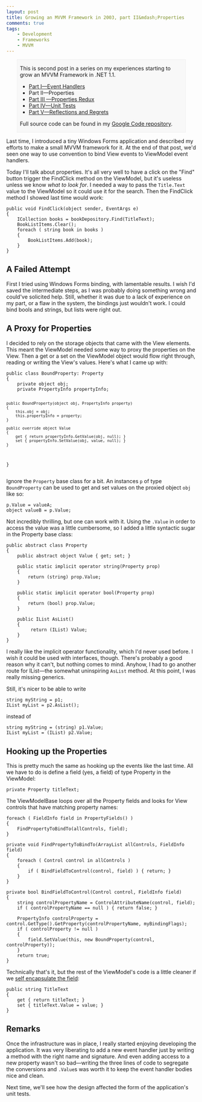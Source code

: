 ```yaml
---
layout: post
title: Growing an MVVM Framework in 2003, part II&mdash;Properties
comments: true
tags:
    - Development
    - Frameworks
    - MVVM
---
```

<div style="padding-left:.5em;padding-right:.5em;margin-left:2em;margin-right:2em;border:1px solid #EEE;background-color:#F8F8F8;">

<p>This is second post in a series on my experiences starting to grow an MVVM Framework in .NET 1.1.</p>

* <a href="{{ site.url }}{% post_url 2010-10-29-growing-an-mvvm-framework-in-2003-part-i-event-handlers %}">Part I&mdash;Event Handlers</a>
* Part II&mdash;Properties
* <a href="{{ site.url }}{% post_url 2010-11-21-growing-an-mvvm-framework-in-2003-part-iii-properties-redux %}">Part III &mdash;Properties Redux
* <a href="{{ site.url }}{% post_url 2010-11-30-growing-an-mvvm-framework-in-2003-part-iv-unit-tests %}">Part IV&mdash;Unit Tests</a>
* <a href="{{ site.url }}{% post_url 2011-02-15-growing-an-mvvm-framework-in-2003-part-v-reflections-and-regrets %}">Part V&mdash;Reflections and Regrets</a>

Full source code can be found in my <a href="http://code.google.com/p/blairconrad/source/browse/#svn/trunk/BlogExamples/2010-10-mvvm-.net1.1/BookFinder">Google Code repository</a>.

</div>

Last time, I introduced a tiny Windows Forms application and described my efforts to make a small MVVM framework for it. At the end of that post, we'd seen one way to use convention to bind View events to ViewModel event handlers.

Today I'll talk about properties. It's all very well to have a click on the "Find" button trigger the FindClick method on the ViewModel, but it's useless unless we know <em>what to look for</em>. I needed a way to pass the <code>Title.Text</code> value to the ViewModel so it could use it for the search.
 Then the FindClick method I showed last time would work:
<pre><code class="csharp">public void FindClick(object sender, EventArgs e)
{
    ICollection books = bookDepository.Find(TitleText);
    BookListItems.Clear();
    foreach ( string book in books )
    {
        BookListItems.Add(book);
    }
}</code></pre>

<h2>A Failed Attempt</h2>
First I tried using Windows Forms binding, with lamentable results. I wish I'd saved the intermediate steps, as I was probably doing something wrong and could've solicited help. Still, whether it was due to a lack of experience on my part, or a flaw in the system, the bindings just wouldn't work. I could bind bools and strings, but lists were right out. 

<h2>A Proxy for Properties</h2>
I decided to rely on the storage objects that came with the View elements. This meant the ViewModel needed some way to proxy the properties on the View. Then a get or a set on the ViewModel object would flow right through, reading or writing the View's values.
Here's what I came up with:
<pre><code class="csharp">public class BoundProperty: Property
{
    private object obj;
    private PropertyInfo propertyInfo;

    public BoundProperty(object obj, PropertyInfo property)
    {
        this.obj = obj;
        this.propertyInfo = property;
    }

    public override object Value
    {
        get { return propertyInfo.GetValue(obj, null); }
        set { propertyInfo.SetValue(obj, value, null); }
    }
}</code></pre>
Ignore the <code>Property</code> base class for a bit. An instances <code>p</code> of type <code>BoundProperty</code> can be used to get and set values on the proxied object <code>obj</code> like so:
<pre><code class="csharp">p.Value = valueA;
object valueB = p.Value;</code></pre>

Not incredibly thrilling, but one can work with it. Using the <code>.Value</code> in order to access the value was a little cumbersome, so I added a little syntactic sugar in the Property base class:
<pre><code class="csharp">public abstract class Property
{
    public abstract object Value { get; set; }

    public static implicit operator string(Property prop)
    {
        return (string) prop.Value;
    }

    public static implicit operator bool(Property prop)
    {
        return (bool) prop.Value;
    }

    public IList AsList()
    {
         return (IList) Value;
    } 
}</code></pre>


I really like the implicit operator functionality, which I'd never used before. I wish it could be used with interfaces, though. There's probably a good reason why it can't, but nothing comes to mind. Anyhow, I had to go another route for IList&mdash;the somewhat uninspiring <code>AsList</code> method. At this point, I was really missing generics.

Still, it's nicer to be able to write
<pre><code class="csharp">string myString = p1;
IList myList = p2.AsList();</code></pre>
instead of 
<pre><code class="csharp">string myString = (string) p1.Value;
IList myList = (IList) p2.Value;</code></pre>

<h2>Hooking up the Properties</h2>
This is pretty much the same as hooking up the events like the last time. All we have to do is define a field (yes, a field) of type Property in the ViewModel:
<pre><code class="csharp">private Property titleText;</code></pre>

The ViewModelBase loops over all the Property fields and looks for View controls that have matching property names:
<pre><code class="csharp">foreach ( FieldInfo field in PropertyFields() )
{
    FindPropertyToBindTo(allControls, field);
}

private void FindPropertyToBindTo(ArrayList allControls, FieldInfo field)
{
    foreach ( Control control in allControls )
    {
        if ( BindFieldToControl(control, field) ) { return; }
    }
}

private bool BindFieldToControl(Control control, FieldInfo field)
{
    string controlPropertyName = ControlAttributeName(control, field);
    if ( controlPropertyName == null ) { return false; }

    PropertyInfo controlProperty = control.GetType().GetProperty(controlPropertyName, myBindingFlags);
    if ( controlProperty != null )
    {
        field.SetValue(this, new BoundProperty(control, controlProperty));
    }
    return true;
}</code></pre>

Technically that's it, but the rest of the ViewModel's code is a little cleaner if we <a href="http://www.refactoring.com/catalog/selfEncapsulateField.html">self encapsulate the field</a>:

<pre><code class="csharp">public string TitleText
{
    get { return titleText; }
    set { titleText.Value = value; }
}</code></pre>

<h2>Remarks</h2>
Once the infrastructure was in place, I really started enjoying developing the application. It was very liberating to add a new event handler just by writing a method with the right name and signature. And even adding access to a new property wasn't so bad&mdash;writing the three lines of code to segregate the conversions and <code>.Value</code>s was worth it to keep the event handler bodies nice and clean.

Next time, we'll see how the design affected the form of the application's unit tests.




